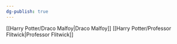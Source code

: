 ```yaml
---
dg-publish: true
---
```

[[Harry Potter/Draco Malfoy\|Draco Malfoy]]
[[Harry Potter/Professor Flitwick\|Professor Flitwick]]
